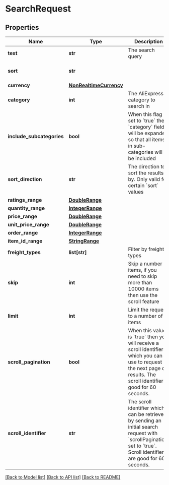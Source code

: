 # SearchRequest

## Properties
Name | Type | Description | Notes
------------ | ------------- | ------------- | -------------
**text** | **str** | The search query  | [optional] 
**sort** | **str** |  | [optional] [default to 'BEST_MATCH']
**currency** | [**NonRealtimeCurrency**](NonRealtimeCurrency.md) |  | [optional] 
**category** | **int** | The AliExpress category to search in  | [optional] 
**include_subcategories** | **bool** | When this flag is set to &#x60;true&#x60; the &#x60;category&#x60; field will be expanded so that all items in sub-categories will be included  | [optional] [default to False]
**sort_direction** | **str** | The direction to sort the results by. Only valid for certain &#x60;sort&#x60; values  | [optional] [default to 'ASC']
**ratings_range** | [**DoubleRange**](DoubleRange.md) |  | [optional] 
**quantity_range** | [**IntegerRange**](IntegerRange.md) |  | [optional] 
**price_range** | [**DoubleRange**](DoubleRange.md) |  | [optional] 
**unit_price_range** | [**DoubleRange**](DoubleRange.md) |  | [optional] 
**order_range** | [**IntegerRange**](IntegerRange.md) |  | [optional] 
**item_id_range** | [**StringRange**](StringRange.md) |  | [optional] 
**freight_types** | **list[str]** | Filter by freight types  | [optional] 
**skip** | **int** | Skip a number of items, if you need to skip more than 10000 items then use the scroll feature  | [optional] 
**limit** | **int** | Limit the request to a number of items  | [optional] 
**scroll_pagination** | **bool** | When this value is &#x60;true&#x60; then you will receive a scroll identifier which you can use to request the next page of results. The scroll identifier is good for 60 seconds.  | [optional] [default to False]
**scroll_identifier** | **str** | The scroll identifier which can be retrieved by sending an initial search request with &#x60;scrollPagination&#x60; set to &#x60;true&#x60;. Scroll identifiers are good for 60 seconds.  | [optional] 

[[Back to Model list]](../README.md#documentation-for-models) [[Back to API list]](../README.md#documentation-for-api-endpoints) [[Back to README]](../README.md)


